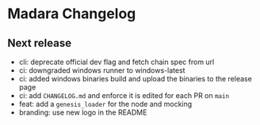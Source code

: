 # Madara Changelog

## Next release

- cli: deprecate official dev flag and fetch chain spec from url
- ci: downgraded windows runner to windows-latest
- ci: added windows binaries build and upload the binaries to the release page
- ci: add `CHANGELOG.md` and enforce it is edited for each PR on `main`
- feat: add a `genesis_loader` for the node and mocking
- branding: use new logo in the README
